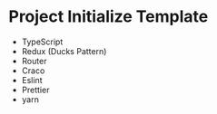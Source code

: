 # Project Initialize Template

- TypeScript
- Redux (Ducks Pattern)
- Router
- Craco
- Eslint
- Prettier
- yarn
